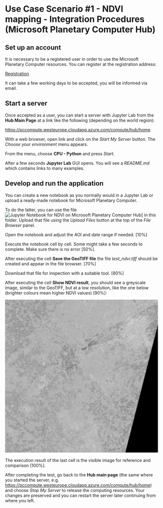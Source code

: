 # Use Case Scenario #1 - NDVI mapping - Integration Procedures (Microsoft Planetary Computer Hub)

## Set up an account

It is necessary to be a registered user in order to use the Microsoft Planetary Computer resources. You can register at the registration address:

[Registration](https://planetarycomputer.microsoft.com/account/request)

It can take a few working days to be accepted, you will be informed via email.


## Start a server

Once accepted as a user, you can start a server with Jupyter Lab from the **Hub Main Page** at a link like the following (depending on the world region):

https://pccompute.westeurope.cloudapp.azure.com/compute/hub/home

With a web browser, open link and click on the *Start My Server* button. The *Choose your environment* menu appears.

From the menu, choose **CPU - Python** and press *Start*.

After a few seconds **Jupyter Lab** GUI opens. You will see a *README.md* which contains links to many examples.


## Develop and run the application

You can create a new notebook as you normally would in a Jupyter Lab or upload a ready-made notebook for Microsoft Planetary Computer.

To do the latter, you can use the file ![Jupyter Notebook for NDVI on Microsoft Planetary Computer Hub](ndvi_planetary.ipynb)] in this folder. Upload that file using the *Upload Files* button at the top of the *File Browser* panel.

Open the notebook and adjust the AOI and date range if needed. [10%]

Execute the notebook cell by cell. Some might take a few seconds to complete. Make sure there is no error [50%].

After executing the cell **Save the GeoTIFF file** the file *test_ndvi.tiff* should be created and appear in the file browser. [70%]

Download that file for inspection with a suitable tool. [80%]

After executing the cell **Show NDVI result**, you should see a greyscale image, similar to the GeoTIFF, but at a low resolution, like the one below (brighter colours mean higher NDVI values) [90%]:

![NDVI on Microsoft Planetary Computer Hub](ndvi_planetary.png)

The execution result of the last cell is the visible image for reference and comparison [100%].

After completing the test, go back to the **Hub main page** (the same where you started the server, e.g. https://pccompute.westeurope.cloudapp.azure.com/compute/hub/home) and choose *Stop My Server* to release the computing resources. Your changes are preserved and you can restart the server later continuing from where you left.

